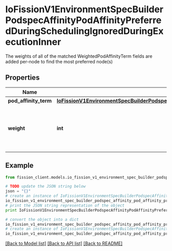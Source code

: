 # IoFissionV1EnvironmentSpecBuilderPodspecAffinityPodAffinityPreferredDuringSchedulingIgnoredDuringExecutionInner

The weights of all of the matched WeightedPodAffinityTerm fields are added per-node to find the most preferred node(s)

## Properties

Name | Type | Description | Notes
------------ | ------------- | ------------- | -------------
**pod_affinity_term** | [**IoFissionV1EnvironmentSpecBuilderPodspecAffinityPodAffinityPreferredDuringSchedulingIgnoredDuringExecutionInnerPodAffinityTerm**](IoFissionV1EnvironmentSpecBuilderPodspecAffinityPodAffinityPreferredDuringSchedulingIgnoredDuringExecutionInnerPodAffinityTerm.md) |  | 
**weight** | **int** | weight associated with matching the corresponding podAffinityTerm, in the range 1-100. | 

## Example

```python
from fission_client.models.io_fission_v1_environment_spec_builder_podspec_affinity_pod_affinity_preferred_during_scheduling_ignored_during_execution_inner import IoFissionV1EnvironmentSpecBuilderPodspecAffinityPodAffinityPreferredDuringSchedulingIgnoredDuringExecutionInner

# TODO update the JSON string below
json = "{}"
# create an instance of IoFissionV1EnvironmentSpecBuilderPodspecAffinityPodAffinityPreferredDuringSchedulingIgnoredDuringExecutionInner from a JSON string
io_fission_v1_environment_spec_builder_podspec_affinity_pod_affinity_preferred_during_scheduling_ignored_during_execution_inner_instance = IoFissionV1EnvironmentSpecBuilderPodspecAffinityPodAffinityPreferredDuringSchedulingIgnoredDuringExecutionInner.from_json(json)
# print the JSON string representation of the object
print IoFissionV1EnvironmentSpecBuilderPodspecAffinityPodAffinityPreferredDuringSchedulingIgnoredDuringExecutionInner.to_json()

# convert the object into a dict
io_fission_v1_environment_spec_builder_podspec_affinity_pod_affinity_preferred_during_scheduling_ignored_during_execution_inner_dict = io_fission_v1_environment_spec_builder_podspec_affinity_pod_affinity_preferred_during_scheduling_ignored_during_execution_inner_instance.to_dict()
# create an instance of IoFissionV1EnvironmentSpecBuilderPodspecAffinityPodAffinityPreferredDuringSchedulingIgnoredDuringExecutionInner from a dict
io_fission_v1_environment_spec_builder_podspec_affinity_pod_affinity_preferred_during_scheduling_ignored_during_execution_inner_form_dict = io_fission_v1_environment_spec_builder_podspec_affinity_pod_affinity_preferred_during_scheduling_ignored_during_execution_inner.from_dict(io_fission_v1_environment_spec_builder_podspec_affinity_pod_affinity_preferred_during_scheduling_ignored_during_execution_inner_dict)
```
[[Back to Model list]](../README.md#documentation-for-models) [[Back to API list]](../README.md#documentation-for-api-endpoints) [[Back to README]](../README.md)


